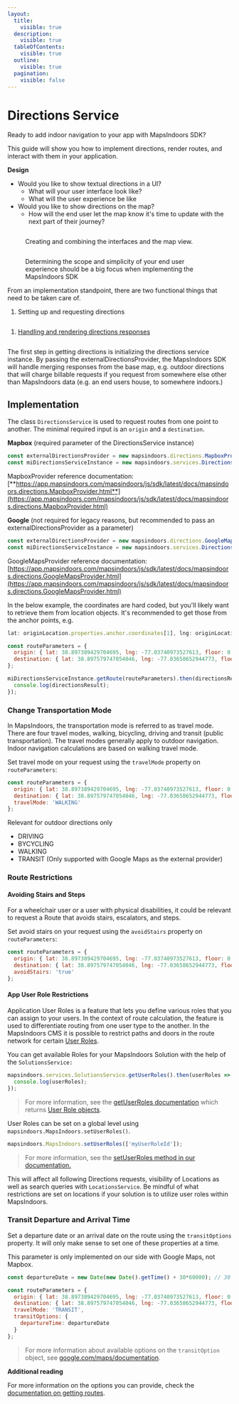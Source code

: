 ```yaml
---
layout:
  title:
    visible: true
  description:
    visible: true
  tableOfContents:
    visible: true
  outline:
    visible: true
  pagination:
    visible: false
---
```


# Directions Service

Ready to add indoor navigation to your app with MapsIndoors SDK?&#x20;

This guide will show you how to implement directions, render routes, and interact with them in your application.&#x20;

**Design**

* Would you like to show textual directions in a UI?
  * What will your user interface look like?
  * What will the user experience be like
* Would you like to show directions on the map?
  * How will the end user let the map know it's time to update with the next part of their journey?

<figure><img src="../../../../.gitbook/assets/image (1) (1) (1) (1).png" alt=""><figcaption><p>Creating and combining the interfaces and the map view.</p></figcaption></figure>

<figure><img src="../../../../.gitbook/assets/image (3) (1) (1).png" alt=""><figcaption><p>Determining the scope and simplicity of your end user experience should be a big focus when implementing the MapsIndoors SDK</p></figcaption></figure>

From an implementation standpoint, there are two functional things that need to be taken care of.

1. Setting up and requesting directions

<figure><img src="../../../../.gitbook/assets/image (4) (1) (1).png" alt=""><figcaption></figcaption></figure>

1. [Handling and rendering directions responses](../directions-renderer/)

<figure><img src="../../../../.gitbook/assets/image (5) (1) (1).png" alt=""><figcaption></figcaption></figure>



The first step in getting directions is initializing the directions service instance. By passing the externalDirectionsProvider, the MapsIndoors SDK will handle merging responses from the base map, e.g. outdoor directions that will charge billable requests if you request from somewhere else other than MapsIndoors data (e.g. an end users house, to somewhere indoors.)

## **Implementation**

The class `DirectionsService` is used to request routes from one point to another. The minimal required input is an `origin` and a `destination`. &#x20;

**Mapbox** (required parameter of the DirectionsService instance)

```javascript
const externalDirectionsProvider = new mapsindoors.directions.MapboxProvider("YOUR_MAPBOX_TOKEN");
const miDirectionsServiceInstance = new mapsindoors.services.DirectionsService(externalDirectionsProvider);
```

MapboxProvider reference documentation: [**https://app.mapsindoors.com/mapsindoors/js/sdk/latest/docs/mapsindoors.directions.MapboxProvider.html**](https://app.mapsindoors.com/mapsindoors/js/sdk/latest/docs/mapsindoors.directions.MapboxProvider.html)

**Google** (not required for legacy reasons, but recommended to pass an externalDirectionsProvider as a parameter)

```javascript
const externalDirectionsProvider = new mapsindoors.directions.GoogleMapsProvider();
const miDirectionsServiceInstance = new mapsindoors.services.DirectionsService(externalDirectionsProvider);
```

GoogleMapsProvider reference documentation: [https://app.mapsindoors.com/mapsindoors/js/sdk/latest/docs/mapsindoors.directions.GoogleMapsProvider.html](https://app.mapsindoors.com/mapsindoors/js/sdk/latest/docs/mapsindoors.directions.GoogleMapsProvider.html)

In the below example, the coordinates are hard coded, but you'll likely want to retrieve them from location objects. It's recommended to get those from the anchor points, e.g.&#x20;

```javascript
lat: originLocation.properties.anchor.coordinates[1], lng: originLocation.properties.anchor.coordinates[0], floor: originLocation.properties.floor
```

```javascript
const routeParameters = {
  origin: { lat: 38.897389429704695, lng: -77.03740973527613, floor: 0 }, // Oval Office, The White House
  destination: { lat: 38.897579747054046, lng: -77.03658652944773, floor: 1 } // Blue Room, The White House
};

miDirectionsServiceInstance.getRoute(routeParameters).then(directionsResult => {
  console.log(directionsResult);
});
```

### Change Transportation Mode[​](https://docs.mapsindoors.com/directions-service#change-transportation-mode-3) <a href="#change-transportation-mode-3" id="change-transportation-mode-3"></a>

In MapsIndoors, the transportation mode is referred to as travel mode. There are four travel modes, walking, bicycling, driving and transit (public transportation). The travel modes generally apply to outdoor navigation. Indoor navigation calculations are based on walking travel mode.

Set travel mode on your request using the `travelMode` property on `routeParameters`:

```javascript
const routeParameters = {
  origin: { lat: 38.897389429704695, lng: -77.03740973527613, floor: 0 }, // Oval Office, The White House
  destination: { lat: 38.897579747054046, lng: -77.03658652944773, floor: 1 }, // Blue Room, The White House
  travelMode: 'WALKING'
};
```

Relevant for outdoor directions only

* DRIVING
* BYCYCLING
* WALKING
* TRANSIT (Only supported with Google Maps as the external provider)

### Route Restrictions[​](https://docs.mapsindoors.com/directions-service#route-restrictions-3) <a href="#route-restrictions-3" id="route-restrictions-3"></a>

#### Avoiding Stairs and Steps[​](https://docs.mapsindoors.com/directions-service#avoiding-stairs-and-steps-3) <a href="#avoiding-stairs-and-steps-3" id="avoiding-stairs-and-steps-3"></a>

For a wheelchair user or a user with physical disabilities, it could be relevant to request a Route that avoids stairs, escalators, and steps.

Set avoid stairs on your request using the `avoidStairs` property on `routeParameters`:

```javascript
const routeParameters = {
  origin: { lat: 38.897389429704695, lng: -77.03740973527613, floor: 0 }, // Oval Office, The White House
  destination: { lat: 38.897579747054046, lng: -77.03658652944773, floor: 1 }, // Blue Room, The White House
  avoidStairs: 'true'
};
```

#### App User Role Restrictions[​](https://docs.mapsindoors.com/directions-service#app-user-role-restrictions-3) <a href="#app-user-role-restrictions-3" id="app-user-role-restrictions-3"></a>

Application User Roles is a feature that lets you define various roles that you can assign to your users. In the context of route calculation, the feature is used to differentiate routing from one user type to the another. In the MapsIndoors CMS it is possible to restrict paths and doors in the route network for certain [User Roles](../../other-guides/application-user-roles.md).

You can get available Roles for your MapsIndoors Solution with the help of the `SolutionsService:`

```javascript
mapsindoors.services.SolutionsService.getUserRoles().then(userRoles => {
  console.log(userRoles);
});
```

> For more information, see the [getUserRoles documentation](https://app.mapsindoors.com/mapsindoors/js/sdk/latest/docs/mapsindoors.services.SolutionsService.html#getUserRoles) which returns [User Role objects](https://app.mapsindoors.com/mapsindoors/js/sdk/latest/docs/mapsindoors.UserRole.html).

User Roles can be set on a global level using `mapsindoors.MapsIndoors.setUserRoles()`.

```javascript
mapsindoors.MapsIndoors.setUserRoles(['myUserRoleId']);
```

> For more information, see the [setUserRoles method in our documentation.](https://app.mapsindoors.com/mapsindoors/js/sdk/latest/docs/mapsindoors.MapsIndoors.html#.setUserRoles)

This will affect all following Directions requests, visibility of Locations as well as search queries with `LocationsService`. Be mindful of what restrictions are set on locations if your solution is to utilize user roles within MapsIndoors.

### Transit Departure and Arrival Time[​](https://docs.mapsindoors.com/directions-service#transit-departure-and-arrival-time-3) <a href="#transit-departure-and-arrival-time-3" id="transit-departure-and-arrival-time-3"></a>

Set a departure date or an arrival date on the route using the `transitOptions` property. It will only make sense to set one of these properties at a time.&#x20;

This parameter is only implemented on our side with Google Maps, not Mapbox.

```javascript
const departureDate = new Date(new Date().getTime() + 30*60000); // 30 minutes from now

const routeParameters = {
  origin: { lat: 38.897389429704695, lng: -77.03740973527613, floor: 0 }, // Oval Office, The White House
  destination: { lat: 38.897579747054046, lng: -77.03658652944773, floor: 1 }, // Blue Room, The White House
  travelMode: 'TRANSIT',
  transitOptions: {
    departureTime: departureDate
  }
};
```

> For more information about available options on the `transitOption` object, see [google.com/maps/documentation](https://developers.google.com/maps/documentation/javascript/reference/directions#TransitOptions.departureTime).&#x20;

**Additional reading**

For more information on the options you can provide, check the [documentation on getting routes](https://app.mapsindoors.com/mapsindoors/js/sdk/latest/docs/mapsindoors.services.DirectionsService.html).
